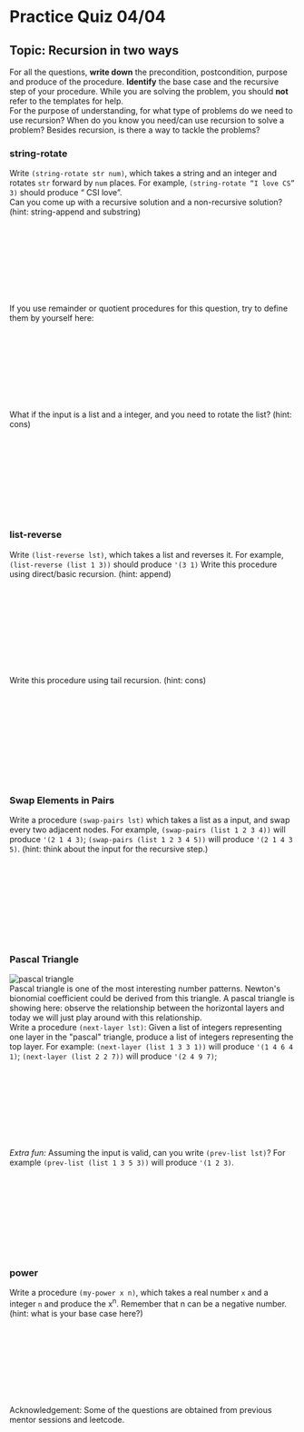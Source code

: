 # Practice Quiz 04/04
## Topic: Recursion in two ways

For all the questions, **write down** the precondition, postcondition, purpose and produce of the procedure. **Identify** the base case and the recursive step of your procedure. While you are solving the problem, you should **not** refer to the templates for help.   
For the purpose of understanding, for what type of problems do we need to use recursion? When do you know you need/can use recursion to solve a problem? Besides recursion, is there a way to tackle the problems? 

### string-rotate
Write ```(string-rotate str num)```, which takes a string and an integer and rotates ```str``` forward by ```num``` places. For example, ```(string-rotate “I love CS” 3)``` should produce “ CSI love”.   
Can you come up with a recursive solution and a non-recursive solution? (hint: string-append and substring)
<br>
<br>
<br>
<br>
<br>
<br>
<br>
<br>
<br>
<br>
If you use remainder or quotient procedures for this question, try to define them by yourself here: 
<br>
<br>
<br>
<br>
<br>
<br>
<br>
<br>
<br>
<br>
What if the input is a list and a integer, and you need to rotate the list? (hint: cons)
<br>
<br>
<br>
<br>
<br>
<br>
<br>
<br>
<br>
<br>
### list-reverse
Write ```(list-reverse lst)```, which takes a list and reverses it. For example, ```(list-reverse (list 1 3))``` should produce ```'(3 1)```
Write this procedure using direct/basic recursion. (hint: append)  
<br>
<br>
<br>
<br>
<br>
<br>
<br>
<br>
<br>
<br>
Write this procedure using tail recursion. (hint: cons)  
<br>
<br>
<br>
<br>
<br>
<br>
<br>
<br>
<br>
<br>
### Swap Elements in Pairs
Write a procedure ```(swap-pairs lst)``` which takes a list as a input, and swap every two adjacent nodes. For example, ```(swap-pairs (list 1 2 3 4))``` will produce ```'(2 1 4 3)```; ```(swap-pairs (list 1 2 3 4 5))``` will produce ```'(2 1 4 3 5)```. (hint: think about the input for the recursive step.)
<br>
<br>
<br>
<br>
<br>
<br>
<br>
<br>
<br>
<br>
### Pascal Triangle
![pascal triangle](https://ds055uzetaobb.cloudfront.net/brioche/uploads/rVEbE9azzu-pascals-triangle-4.png?width=3000)  
Pascal triangle is one of the most interesting number patterns. Newton's bionomial coefficient could be derived from this triangle. A pascal triangle is showing here: observe the relationship between the horizontal layers and today we will just play around with this relationship.   
Write a procedure ```(next-layer lst)```: Given a list of integers representing one layer in the "pascal" triangle, produce a list of integers representing the top layer. For example: ```(next-layer (list 1 3 3 1))``` will produce ```'(1 4 6 4 1)```; ```(next-layer (list 2 2 7))``` will produce ```'(2 4 9 7)```; 
<br>
<br>
<br>
<br>
<br>
<br>
<br>
<br>
<br>
<br>
_Extra fun:_ Assuming the input is valid, can you write ```(prev-list lst)```? For example ```(prev-list (list 1 3 5 3))``` will produce ```'(1 2 3)```. 
<br>
<br>
<br>
<br>
<br>
<br>
<br>
<br>
<br>
<br>
### power
Write a procedure ```(my-power x n)```, which takes a real number ```x``` and a integer ```n``` and produce the x<sup>n</sup>. Remember that n can be a negative number. (hint: what is your base case here?)
<br>
<br>
<br>
<br>
<br>
<br>
<br>
<br>
<br>
<br>
Acknowledgement: Some of the questions are obtained from previous mentor sessions and leetcode. 
